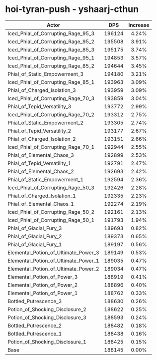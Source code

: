# hoi-tyran-push - yshaarj-cthun
| Actor | DPS | Increase |
|---|:---:|:---:|
|Iced_Phial_of_Corrupting_Rage_95_3|196124|4.24%|
|Iced_Phial_of_Corrupting_Rage_95_2|195508|3.91%|
|Iced_Phial_of_Corrupting_Rage_85_3|195175|3.74%|
|Iced_Phial_of_Corrupting_Rage_95_1|194853|3.57%|
|Iced_Phial_of_Corrupting_Rage_85_2|194644|3.45%|
|Phial_of_Static_Empowerment_3|194180|3.21%|
|Iced_Phial_of_Corrupting_Rage_85_1|193963|3.09%|
|Phial_of_Charged_Isolation_3|193959|3.09%|
|Iced_Phial_of_Corrupting_Rage_70_3|193859|3.04%|
|Phial_of_Tepid_Versatility_3|193772|2.99%|
|Iced_Phial_of_Corrupting_Rage_70_2|193312|2.75%|
|Phial_of_Static_Empowerment_2|193305|2.74%|
|Phial_of_Tepid_Versatility_2|193177|2.67%|
|Phial_of_Charged_Isolation_2|193151|2.66%|
|Iced_Phial_of_Corrupting_Rage_70_1|192944|2.55%|
|Phial_of_Elemental_Chaos_3|192899|2.53%|
|Phial_of_Tepid_Versatility_1|192791|2.47%|
|Phial_of_Elemental_Chaos_2|192693|2.42%|
|Phial_of_Static_Empowerment_1|192594|2.36%|
|Iced_Phial_of_Corrupting_Rage_50_3|192426|2.28%|
|Phial_of_Charged_Isolation_1|192335|2.23%|
|Phial_of_Elemental_Chaos_1|192274|2.19%|
|Iced_Phial_of_Corrupting_Rage_50_2|192161|2.13%|
|Iced_Phial_of_Corrupting_Rage_50_1|191793|1.94%|
|Phial_of_Glacial_Fury_3|189693|0.82%|
|Phial_of_Glacial_Fury_2|189373|0.65%|
|Phial_of_Glacial_Fury_1|189197|0.56%|
|Elemental_Potion_of_Ultimate_Power_3|189149|0.53%|
|Elemental_Potion_of_Ultimate_Power_1|189035|0.47%|
|Elemental_Potion_of_Ultimate_Power_2|189034|0.47%|
|Elemental_Potion_of_Power_3|188919|0.41%|
|Elemental_Potion_of_Power_2|188896|0.40%|
|Elemental_Potion_of_Power_1|188762|0.33%|
|Bottled_Putrescence_3|188630|0.26%|
|Potion_of_Shocking_Disclosure_2|188622|0.25%|
|Potion_of_Shocking_Disclosure_3|188593|0.24%|
|Bottled_Putrescence_2|188482|0.18%|
|Bottled_Putrescence_1|188438|0.16%|
|Potion_of_Shocking_Disclosure_1|188425|0.15%|
|Base|188145|0.00%|
